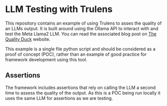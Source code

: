 # LLM Testing with Trulens
This repository contains an example of using Trulens to asses the quality of an LLMs output. It is built around using the Ollama API to interact with and test the Meta Llama2 LLM. You can read the associated blog post on [The Quality Duck](https://insertlinkhere.com) website.

This example is a single file python script and should be considered as a proof of concept (POC), rather than an example of good practice for framework development using this tool.

## Assertions
The framework includes assertions that rely on calling the LLM a second time to assess the quality of the output. As this is a POC being run locally it uses the same LLM for assertions as we are testing. 